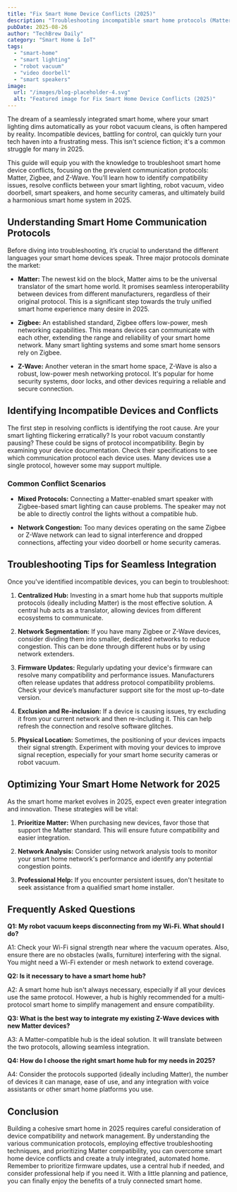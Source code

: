 ```yaml
---
title: "Fix Smart Home Device Conflicts (2025)"
description: "Troubleshooting incompatible smart home protocols (Matter, Zigbee, Z-Wave) for seamless integration.  Get your smart lighting, robot vacuum, and video doorbell working together! Learn how to solve common smart home problems. Read now!"
pubDate: 2025-08-26
author: "TechBrew Daily"
category: "Smart Home & IoT"
tags:
  - "smart-home"
  - "smart lighting"
  - "robot vacuum"
  - "video doorbell"
  - "smart speakers"
image:
  url: "/images/blog-placeholder-4.svg"
  alt: "Featured image for Fix Smart Home Device Conflicts (2025)"
---
```


The dream of a seamlessly integrated smart home, where your smart lighting dims automatically as your robot vacuum cleans, is often hampered by reality.  Incompatible devices, battling for control, can quickly turn your tech haven into a frustrating mess.  This isn't science fiction; it's a common struggle for many in 2025.


This guide will equip you with the knowledge to troubleshoot smart home device conflicts, focusing on the prevalent communication protocols: Matter, Zigbee, and Z-Wave.  You’ll learn how to identify compatibility issues, resolve conflicts between your smart lighting, robot vacuum, video doorbell, smart speakers, and home security cameras, and ultimately build a harmonious smart home system in 2025.


## Understanding Smart Home Communication Protocols

Before diving into troubleshooting, it’s crucial to understand the different languages your smart home devices speak.  Three major protocols dominate the market:

* **Matter:**  The newest kid on the block, Matter aims to be the universal translator of the smart home world.  It promises seamless interoperability between devices from different manufacturers, regardless of their original protocol.  This is a significant step towards the truly unified smart home experience many desire in 2025.

* **Zigbee:** An established standard, Zigbee offers low-power, mesh networking capabilities.  This means devices can communicate with each other, extending the range and reliability of your smart home network. Many smart lighting systems and some smart home sensors rely on Zigbee.

* **Z-Wave:** Another veteran in the smart home space, Z-Wave is also a robust, low-power mesh networking protocol. It's popular for home security systems, door locks, and other devices requiring a reliable and secure connection.


## Identifying Incompatible Devices and Conflicts

The first step in resolving conflicts is identifying the root cause.  Are your smart lighting flickering erratically? Is your robot vacuum constantly pausing?  These could be signs of protocol incompatibility.  Begin by examining your device documentation. Check their specifications to see which communication protocol each device uses.  Many devices use a single protocol, however some may support multiple.


### Common Conflict Scenarios

* **Mixed Protocols:** Connecting a Matter-enabled smart speaker with Zigbee-based smart lighting can cause problems.  The speaker may not be able to directly control the lights without a compatible hub.

* **Network Congestion:** Too many devices operating on the same Zigbee or Z-Wave network can lead to signal interference and dropped connections, affecting your video doorbell or home security cameras.


## Troubleshooting Tips for Seamless Integration

Once you've identified incompatible devices, you can begin to troubleshoot:

1. **Centralized Hub:**  Investing in a smart home hub that supports multiple protocols (ideally including Matter) is the most effective solution.  A central hub acts as a translator, allowing devices from different ecosystems to communicate.

2. **Network Segmentation:**  If you have many Zigbee or Z-Wave devices, consider dividing them into smaller, dedicated networks to reduce congestion.  This can be done through different hubs or by using network extenders.

3. **Firmware Updates:** Regularly updating your device's firmware can resolve many compatibility and performance issues. Manufacturers often release updates that address protocol compatibility problems.  Check your device’s manufacturer support site for the most up-to-date version.

4. **Exclusion and Re-inclusion:** If a device is causing issues, try excluding it from your current network and then re-including it. This can help refresh the connection and resolve software glitches.

5. **Physical Location:**  Sometimes, the positioning of your devices impacts their signal strength. Experiment with moving your devices to improve signal reception, especially for your smart home security cameras or robot vacuum.


## Optimizing Your Smart Home Network for 2025

As the smart home market evolves in 2025, expect even greater integration and innovation.  These strategies will be vital:


1. **Prioritize Matter:** When purchasing new devices, favor those that support the Matter standard. This will ensure future compatibility and easier integration.

2. **Network Analysis:** Consider using network analysis tools to monitor your smart home network's performance and identify any potential congestion points.

3. **Professional Help:**  If you encounter persistent issues, don't hesitate to seek assistance from a qualified smart home installer.


## Frequently Asked Questions

**Q1: My robot vacuum keeps disconnecting from my Wi-Fi. What should I do?**

A1:  Check your Wi-Fi signal strength near where the vacuum operates.  Also, ensure there are no obstacles (walls, furniture) interfering with the signal.  You might need a Wi-Fi extender or mesh network to extend coverage.

**Q2:  Is it necessary to have a smart home hub?**

A2:  A smart home hub isn't always necessary, especially if all your devices use the same protocol. However, a hub is highly recommended for a multi-protocol smart home to simplify management and ensure compatibility.

**Q3: What is the best way to integrate my existing Z-Wave devices with new Matter devices?**

A3:  A Matter-compatible hub is the ideal solution.  It will translate between the two protocols, allowing seamless integration.

**Q4: How do I choose the right smart home hub for my needs in 2025?**

A4: Consider the protocols supported (ideally including Matter), the number of devices it can manage, ease of use, and any integration with voice assistants or other smart home platforms you use.


## Conclusion

Building a cohesive smart home in 2025 requires careful consideration of device compatibility and network management. By understanding the various communication protocols, employing effective troubleshooting techniques, and prioritizing Matter compatibility, you can overcome smart home device conflicts and create a truly integrated, automated home.  Remember to prioritize firmware updates, use a central hub if needed, and consider professional help if you need it.  With a little planning and patience, you can finally enjoy the benefits of a truly connected smart home.